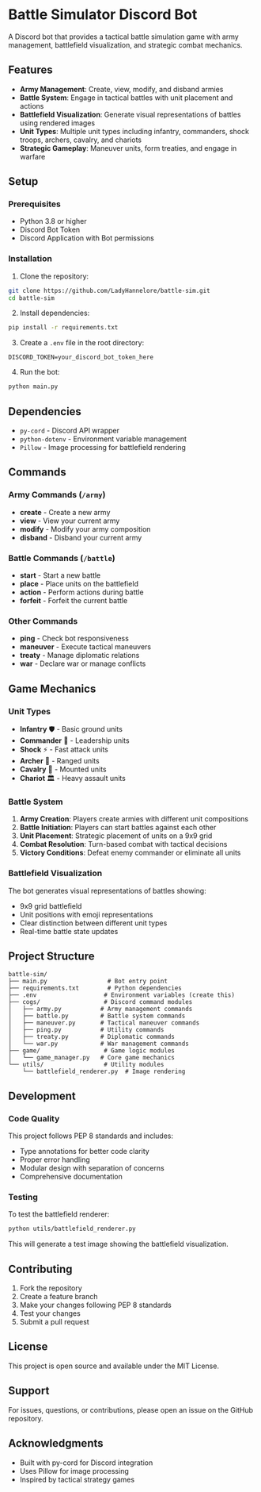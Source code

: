 # Battle Simulator Discord Bot

A Discord bot that provides a tactical battle simulation game with army management, battlefield visualization, and strategic combat mechanics.

## Features

- **Army Management**: Create, view, modify, and disband armies
- **Battle System**: Engage in tactical battles with unit placement and actions
- **Battlefield Visualization**: Generate visual representations of battles using rendered images
- **Unit Types**: Multiple unit types including infantry, commanders, shock troops, archers, cavalry, and chariots
- **Strategic Gameplay**: Maneuver units, form treaties, and engage in warfare

## Setup

### Prerequisites

- Python 3.8 or higher
- Discord Bot Token
- Discord Application with Bot permissions

### Installation

1. Clone the repository:
```bash
git clone https://github.com/LadyHannelore/battle-sim.git
cd battle-sim
```

2. Install dependencies:
```bash
pip install -r requirements.txt
```

3. Create a `.env` file in the root directory:
```env
DISCORD_TOKEN=your_discord_bot_token_here
```

4. Run the bot:
```bash
python main.py
```

## Dependencies

- `py-cord` - Discord API wrapper
- `python-dotenv` - Environment variable management
- `Pillow` - Image processing for battlefield rendering

## Commands

### Army Commands (`/army`)

- **create** - Create a new army
- **view** - View your current army
- **modify** - Modify your army composition
- **disband** - Disband your current army

### Battle Commands (`/battle`)

- **start** - Start a new battle
- **place** - Place units on the battlefield
- **action** - Perform actions during battle
- **forfeit** - Forfeit the current battle

### Other Commands

- **ping** - Check bot responsiveness
- **maneuver** - Execute tactical maneuvers
- **treaty** - Manage diplomatic relations
- **war** - Declare war or manage conflicts

## Game Mechanics

### Unit Types

- **Infantry** 🛡️ - Basic ground units
- **Commander** 👑 - Leadership units
- **Shock** ⚡ - Fast attack units
- **Archer** 🏹 - Ranged units
- **Cavalry** 🐎 - Mounted units
- **Chariot** 🏛️ - Heavy assault units

### Battle System

1. **Army Creation**: Players create armies with different unit compositions
2. **Battle Initiation**: Players can start battles against each other
3. **Unit Placement**: Strategic placement of units on a 9x9 grid
4. **Combat Resolution**: Turn-based combat with tactical decisions
5. **Victory Conditions**: Defeat enemy commander or eliminate all units

### Battlefield Visualization

The bot generates visual representations of battles showing:
- 9x9 grid battlefield
- Unit positions with emoji representations
- Clear distinction between different unit types
- Real-time battle state updates

## Project Structure

```
battle-sim/
├── main.py                 # Bot entry point
├── requirements.txt        # Python dependencies
├── .env                   # Environment variables (create this)
├── cogs/                  # Discord command modules
│   ├── army.py           # Army management commands
│   ├── battle.py         # Battle system commands
│   ├── maneuver.py       # Tactical maneuver commands
│   ├── ping.py           # Utility commands
│   ├── treaty.py         # Diplomatic commands
│   └── war.py            # War management commands
├── game/                  # Game logic modules
│   └── game_manager.py   # Core game mechanics
└── utils/                 # Utility modules
    └── battlefield_renderer.py  # Image rendering
```

## Development

### Code Quality

This project follows PEP 8 standards and includes:
- Type annotations for better code clarity
- Proper error handling
- Modular design with separation of concerns
- Comprehensive documentation

### Testing

To test the battlefield renderer:
```bash
python utils/battlefield_renderer.py
```

This will generate a test image showing the battlefield visualization.

## Contributing

1. Fork the repository
2. Create a feature branch
3. Make your changes following PEP 8 standards
4. Test your changes
5. Submit a pull request

## License

This project is open source and available under the MIT License.

## Support

For issues, questions, or contributions, please open an issue on the GitHub repository.

## Acknowledgments

- Built with py-cord for Discord integration
- Uses Pillow for image processing
- Inspired by tactical strategy games
